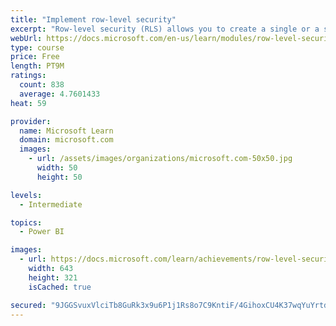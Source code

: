 ```yaml
---
title: "Implement row-level security"
excerpt: "Row-level security (RLS) allows you to create a single or a set of reports that targets data for a specific user. In this module, you will learn how to implement RLS by using either a static or dynamic method and how Microsoft Power BI simplifies testing RLS in Power BI Desktop and Power BI service."
webUrl: https://docs.microsoft.com/en-us/learn/modules/row-level-security-power-bi/
type: course
price: Free
length: PT9M
ratings:
  count: 838
  average: 4.7601433
heat: 59

provider:
  name: Microsoft Learn
  domain: microsoft.com
  images:
    - url: /assets/images/organizations/microsoft.com-50x50.jpg
      width: 50
      height: 50

levels:
  - Intermediate

topics:
  - Power BI

images:
  - url: https://docs.microsoft.com/learn/achievements/row-level-security-power-bi-social.png
    width: 643
    height: 321
    isCached: true

secured: "9JGGSvuxVlciTb8GuRk3x9u6P1j1Rs8o7C9KntiF/4GihoxCU4K37wqYuYrtdbgWJ89bCAw1wKJgcMq2KAWMXAEmyU3vp9yL7v4oG+VwN/M1zUThhZhtKYQjiqQ1COvG88nW5FemhiDJrYssAORtyfKKVzpgDW9tJtQ0wm81G38PUiMAH/h9a7VpKzL27wWTIhDFMqrgl9A4wg/SQxdZHFqdiyRuG80mg1AP8XTxX4WavcXJdFImO0DP4/MtEO6UtMhb5SbHSqgsWpItlm2yzPjwLp1Y9OKVl0/NfJJuDNPUU18U0/7zBM+rbyRvRBdkhC7Zifz0j2JpIFMER1CgGOCX9iOz2FYxXCRVmJAIZWAp9XmQXkIkiTPBZtl1WNWUwe41EFy4MxRLG87gw7C6NITz0dU+wXY3+Jp5dG2xH+c=;ETeuTbLggJ7QDnLs5BgGhQ=="
---
```


